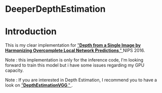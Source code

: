 # DeeperDepthEstimation

# Introduction 
This is my clear implementation for ["**Depth from a Single Image by Harmonizing Overcomplete Local Network Predictions**," 
](https://arxiv.org/abs/1605.07081) NIPS 2016.

Note : this implementation is only for the inference code, I'm looking forward to train this model but i have some issues regarding my GPU capacity.

Note : 
If you are interested in Depth Estimation, I recommend you to have a look on ["**DepthEstimationVGG**," 
](https://github.com/MahmoudSelmy/DepthEstimationVGG/blob/master/README.md).
